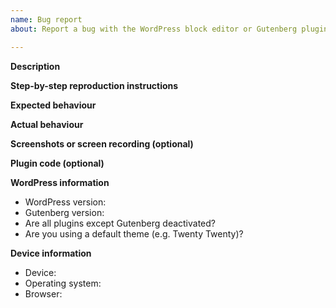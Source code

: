 ```yaml
---
name: Bug report
about: Report a bug with the WordPress block editor or Gutenberg plugin

---
```


<!--
Please fill out ALL sections. Bug reports with missing information will be
closed.

Before submitting a bug report:

- Check if the bug has already been fixed by updating WordPress and/or Gutenberg.
- Check if the bug is caused by a plugin by deactivating all plugins except Gutenberg.
- Check if the bug is caused by a theme by activating a default theme e.g. Twenty Twenty.

If this is a security issue, please report it in HackerOne instead:
https://hackerone.com/wordpress
-->

**Description**
<!-- Please write a brief description of the bug. -->

**Step-by-step reproduction instructions**
<!--
Please list the steps needed to reproduce the bug. For example:
1. Go to '...'
2. Click on '...'
3. Scroll down to '...'
-->

**Expected behaviour**
<!-- Please describe what you expected to happen. -->

**Actual behaviour**
<!-- Please describe what actually happened. -->

**Screenshots or screen recording (optional)**
<!--
If possible, please upload a screenshot or screen recording which demonstrates
the bug. You can use LIEcap to create a GIF screen recording:
https://www.cockos.com/licecap/
-->

**Plugin code (optional)**
<!--
If this bug is to do with a developer API, please share a code snippet or plugin
code that demonstrates the issue. You can use GitHub Gist to share multiple code
files:
https://gist.github.com
-->

**WordPress information**
- WordPress version: <!-- e.g. "5.6.0" -->
- Gutenberg version: <!-- e.g. "9.4.0" or "Not installed" -->
- Are all plugins except Gutenberg deactivated? <!-- "Yes" or "No" -->
- Are you using a default theme (e.g. Twenty Twenty)? <!-- "Yes" or "No" -->

**Device information**
- Device: <!-- e.g. "Desktop" or "iPhone 11" -->
- Operating system: <!-- e.g. "Windows 10" or "iOS 14" -->
- Browser: <!-- e.g. "Chrome 86.0" or "Mobile Safari" -->
